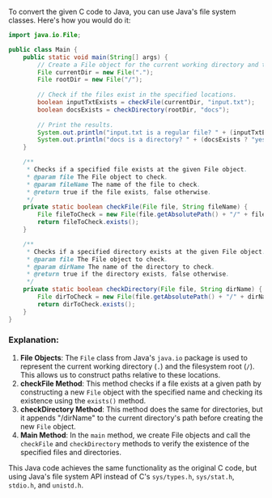 To convert the given C code to Java, you can use Java's file system classes. Here's how you would do it:

```java
import java.io.File;

public class Main {
    public static void main(String[] args) {
        // Create a File object for the current working directory and the filesystem root.
        File currentDir = new File(".");
        File rootDir = new File("/");
        
        // Check if the files exist in the specified locations.
        boolean inputTxtExists = checkFile(currentDir, "input.txt");
        boolean docsExists = checkDirectory(rootDir, "docs");
        
        // Print the results.
        System.out.println("input.txt is a regular file? " + (inputTxtExists ? "yes" : "no"));
        System.out.println("docs is a directory? " + (docsExists ? "yes" : "no"));
    }

    /**
     * Checks if a specified file exists at the given File object.
     * @param file The File object to check.
     * @param fileName The name of the file to check.
     * @return true if the file exists, false otherwise.
     */
    private static boolean checkFile(File file, String fileName) {
        File fileToCheck = new File(file.getAbsolutePath() + "/" + fileName);
        return fileToCheck.exists();
    }

    /**
     * Checks if a specified directory exists at the given File object.
     * @param file The File object to check.
     * @param dirName The name of the directory to check.
     * @return true if the directory exists, false otherwise.
     */
    private static boolean checkDirectory(File file, String dirName) {
        File dirToCheck = new File(file.getAbsolutePath() + "/" + dirName);
        return dirToCheck.exists();
    }
}
```

### Explanation:
1. **File Objects**: The `File` class from Java's `java.io` package is used to represent the current working directory (`.`) and the filesystem root (`/`). This allows us to construct paths relative to these locations.
2. **checkFile Method**: This method checks if a file exists at a given path by constructing a new `File` object with the specified name and checking its existence using the `exists()` method.
3. **checkDirectory Method**: This method does the same for directories, but it appends "/dirName" to the current directory's path before creating the new `File` object.
4. **Main Method**: In the `main` method, we create File objects and call the `checkFile` and `checkDirectory` methods to verify the existence of the specified files and directories.

This Java code achieves the same functionality as the original C code, but using Java's file system API instead of C's `sys/types.h`, `sys/stat.h`, `stdio.h`, and `unistd.h`.
